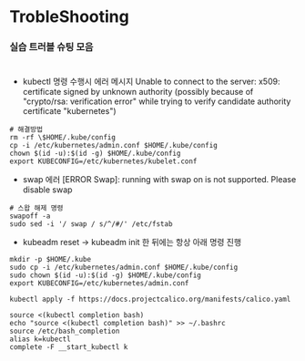 # TrobleShooting

### 실습 트러블 슈팅 모음  
#

* kubectl 명령 수행시 에러 메시지
Unable to connect to the server: x509: certificate signed by unknown authority (possibly because of "crypto/rsa: verification error" while trying to verify candidate authority certificate "kubernetes")
```
# 해결방법
rm -rf \$HOME/.kube/config
cp -i /etc/kubernetes/admin.conf $HOME/.kube/config
chown $(id -u):$(id -g) $HOME/.kube/config
export KUBECONFIG=/etc/kubernetes/kubelet.conf
```  



* swap 에러
[ERROR Swap]: running with swap on is not supported. Please disable swap
```
# 스왑 해제 명령
swapoff -a
sudo sed -i '/ swap / s/^/#/' /etc/fstab
```




* kubeadm reset -> kubeadm init 한 뒤에는 항상 아래 명령 진행
```
mkdir -p $HOME/.kube
sudo cp -i /etc/kubernetes/admin.conf $HOME/.kube/config
sudo chown $(id -u):$(id -g) $HOME/.kube/config
export KUBECONFIG=/etc/kubernetes/admin.conf
```
```
kubectl apply -f https://docs.projectcalico.org/manifests/calico.yaml
```
```
source <(kubectl completion bash)
echo "source <(kubectl completion bash)" >> ~/.bashrc
source /etc/bash_completion
alias k=kubectl
complete -F __start_kubectl k
```
